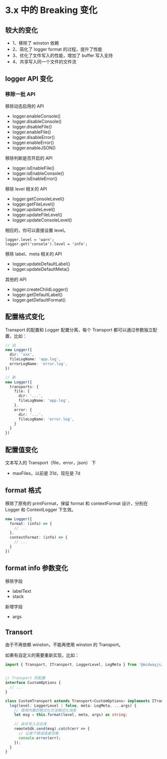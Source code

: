# 3.x 中的 Breaking 变化

## 较大的变化

- 1、移除了 winston 依赖
- 2、简化了 logger format 的过程，提升了性能
- 3、优化了文件写入的性能，增加了 buffer 写入支持
- 4、共享写入同一个文件的文件流


## logger API 变化

### 移除一批 API

移除动态启用的 API

- logger.enableConsole()
- logger.disableConsole()
- logger.disableFile()
- logger.enableFile()
- logger.disableError()
- logger.enableError()
- logger.enableJSON()

移除判断是否开启的 API

- logger.isEnableFile()
- logger.isEnableConsole()
- logger.isEnableError()

移除 level 相关的 API

- logger.getConsoleLevel()
- logger.getFileLevel()
- logger.updateLevel()
- logger.updateFileLevel()
- logger.updateConsoleLevel()

相应的，你可以直接设置 level。

```typscript
logger.level = 'warn';
logger.get('console').level = 'info';
```

移除 label、meta 相关的 API

- logger.updateDefaultLabel()
- logger.updateDefaultMeta()

其他的 API

- logger.createChildLogger()
- logger.getDefaultLabel()
- logger.getDefaultFormat()


## 配置格式变化

Transport 的配置和 Logger 配置分离，每个 Transport 都可以通过参数独立配置，比如：

```ts
// 旧
new Logger({
  dir: 'xxx',
  fileLogName: 'app.log',
  errorLogName: 'error.log',
})

// 新
new Logger({
  transports: {
    file: {
      dir: '...',
      fileLogName: 'app.log',
    },
    error: {
      dir: '...',
      fileLogName: 'error.log',
    }
  }
})
```

## 配置值变化

文本写入的 Transport（file，error，json） 下

- maxFiles，以前是 31d，现在是 7d


## format 格式

移除了原有的  printFormat，保留 format 和 contextFormat 设计，分别在 Logger 和 ContextLogger 下生效。

```ts
new Logger({
  format: (info) => {
    // ...
  },
  contextFormat: (info) => {
    // ...
  }
})
```

## format info 参数变化

移除字段

- labelText
- stack


新增字段

- args

## Transort

由于不再依赖 winston，不能再使用 winston 的 Transport。

如果有自定义的需要重新实现，比如：

```ts
import { Transport, ITransport, LoggerLevel, LogMeta } from '@midwayjs/logger';


// Transport 的配置
interface CustomOptions {
  // ...
}

class CustomTransport extends Transport<CustomOptions> implements ITransport {
  log(level: LoggerLevel | false, meta: LogMeta, ...args) {
    // 使用内置的格式化方法格式化消息
    let msg = this.format(level, meta, args) as string;
  
    // 异步写入日志库
    remoteSdk.send(msg).catch(err => {
      // 记录下错误或者忽略
      console.error(err);
    });
  }
}
```